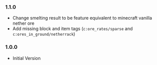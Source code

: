### 1.1.0

- Change smelting result to be feature equivalent to minecraft vanilla nether ore
- Add missing block and item tags (`c:ore_rates/sparse` and `c:ores_in_ground/netherrack`)


### 1.0.0

- Initial Version
